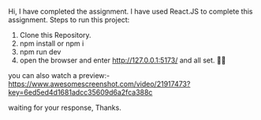 Hi, I have completed the assignment. I have used React.JS to complete this assignment.
Steps to run this project:
1. Clone this Repository.
2. npm install or npm i
3. npm run dev
4. open the browser and enter http://127.0.0.1:5173/
   and all set. 👍🏻
   
you can also watch a preview:- https://www.awesomescreenshot.com/video/21917473?key=6ed5ed4d1681adcc35609d6a2fca388c

waiting for your response, Thanks.
